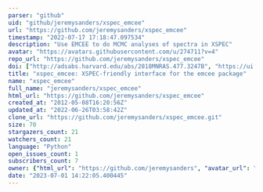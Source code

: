 ```yaml
---
parser: "github"
uid: "github/jeremysanders/xspec_emcee"
url: "https://github.com/jeremysanders/xspec_emcee"
timestamp: "2022-07-17 17:18:47.097534"
description: "Use EMCEE to do MCMC analyses of spectra in XSPEC"
avatar: "https://avatars.githubusercontent.com/u/274711?v=4"
repo_url: "https://github.com/jeremysanders/xspec_emcee"
doi: ["http://adsabs.harvard.edu/abs/2018MNRAS.477.3247B", "https://ui.adsabs.harvard.edu/abs/2018ascl.soft05016S/abstract"]
title: "xspec_emcee: XSPEC-friendly interface for the emcee package"
name: "xspec_emcee"
full_name: "jeremysanders/xspec_emcee"
html_url: "https://github.com/jeremysanders/xspec_emcee"
created_at: "2012-05-08T16:20:56Z"
updated_at: "2022-06-26T03:58:42Z"
clone_url: "https://github.com/jeremysanders/xspec_emcee.git"
size: 70
stargazers_count: 21
watchers_count: 21
language: "Python"
open_issues_count: 1
subscribers_count: 7
owner: {"html_url": "https://github.com/jeremysanders", "avatar_url": "https://avatars.githubusercontent.com/u/274711?v=4", "login": "jeremysanders", "type": "User"}
date: "2023-07-01 14:22:05.400445"
---
```

